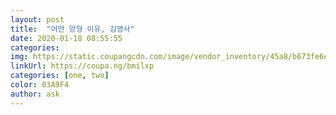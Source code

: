 ```yaml
---
layout: post
title:  "어떤 양형 이유, 김영사"
date: 2020-01-18 08:55:55 
categories:  
img: https://static.coupangcdn.com/image/vendor_inventory/45a8/b673fe6eb3ffa139822ea00b578a09a8555fc2ec7661b78084f28478f07a.jpg 
linkUrl: https://coupa.ng/bmilxp 
categories: [one, two] 
color: 03A9F4 
author: ask 
---
```

